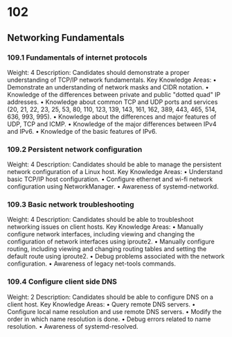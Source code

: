 # 102

## Networking Fundamentals

### 109.1 Fundamentals of internet protocols

Weight: 4
Description: Candidates should demonstrate a proper understanding of TCP/IP network fundamentals.
Key Knowledge Areas:
    • Demonstrate an understanding of network masks and CIDR notation.
    • Knowledge of the differences between private and public "dotted quad" IP addresses.
    • Knowledge about common TCP and UDP ports and services (20, 21, 22, 23, 25, 53, 80, 110, 123, 139, 143, 161, 162, 389, 443, 465, 514, 636, 993, 995).
    • Knowledge about the differences and major features of UDP, TCP and ICMP.
    • Knowledge of the major differences between IPv4 and IPv6.
    • Knowledge of the basic features of IPv6.

### 109.2 Persistent network configuration

Weight: 4
Description: Candidates should be able to manage the persistent network configuration of a Linux host.
Key Knowledge Areas:
    • Understand basic TCP/IP host configuration.
    • Configure ethernet and wi-fi network configuration using NetworkManager.
    • Awareness of systemd-networkd.

### 109.3 Basic network troubleshooting

Weight: 4
Description: Candidates should be able to troubleshoot networking issues on client hosts.
Key Knowledge Areas:
    • Manually configure network interfaces, including viewing and changing the configuration of network interfaces using iproute2.
    • Manually configure routing, including viewing and changing routing tables and setting the default route using iproute2.
    • Debug problems associated with the network configuration.
    • Awareness of legacy net-tools commands.

### 109.4 Configure client side DNS

Weight: 2
Description: Candidates should be able to configure DNS on a client host.
Key Knowledge Areas:
    • Query remote DNS servers.
    • Configure local name resolution and use remote DNS servers.
    • Modify the order in which name resolution is done.
    • Debug errors related to name resolution.
    • Awareness of systemd-resolved.